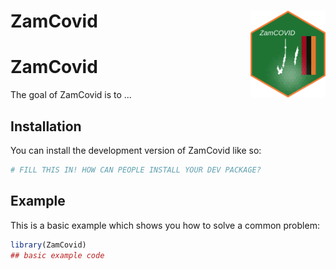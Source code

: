 # ZamCovid <img src='man/figures/logo.png' align="right" height="138.5" />

# ZamCovid

<!-- badges: start -->
<!-- badges: end -->

The goal of ZamCovid is to ...

## Installation

You can install the development version of ZamCovid like so:

``` r
# FILL THIS IN! HOW CAN PEOPLE INSTALL YOUR DEV PACKAGE?
```

## Example

This is a basic example which shows you how to solve a common problem:

``` r
library(ZamCovid)
## basic example code
```

